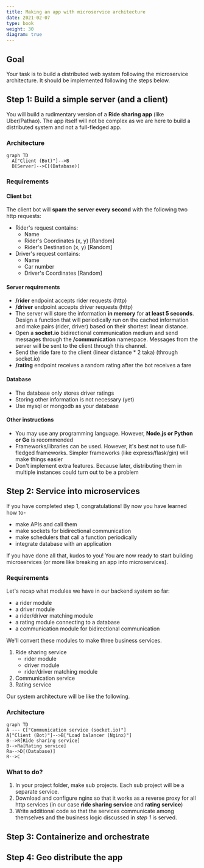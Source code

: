 ```yaml
---
title: Making an app with microservice architecture
date: 2021-02-07
type: book
weight: 30
diagram: true
---
```


## Goal

Your task is to build a distributed web system following the microservice architecture. It should be implemented following the steps below.

## Step 1: Build a simple server (and a client)

You will build a rudimentary version of a **Ride sharing app** (like Uber/Pathao). The app itself will not be complex as we are here to build a distributed system and not a full-fledged app.

### Architecture

```mermaid
graph TD
  A["Client (Bot)"]-->B
  B[Server]-->C[(Database)]
```

### Requirements

#### Client bot

The client bot will **spam the server every second** with the following two http requests:
- Rider's request contains: 
    - Name
    - Rider's Coordinates (x, y) [Random]
    - Rider's Destination (x, y) [Random]
- Driver's request contains:
    - Name
    - Car number
    - Driver's Coordinates [Random]

#### Server requirements

- **/rider** endpoint accepts rider requests (http)
- **/driver** endpoint accepts driver requests (http)
- The server will store the information **in memory** for **at least 5 seconds**. Design a function that will periodically run on the cached information and make pairs (rider, driver) based on their shortest linear distance.
- Open a **socket.io** bidirectional communication medium and send messages through the **/communication** namespace. Messages from the server will be sent to the client through this channel.
- Send the ride fare to the client (linear distance * 2 taka) (through socket.io)
- **/rating** endpoint receives a random rating after the bot receives a fare

#### Database
- The database only stores driver ratings
- Storing other information is not necessary (yet)
- Use mysql or mongodb as your database

#### Other instructions
- You may use any programming language. However, **Node.js or Python or Go** is recommended
- Frameworks/libraries can be used. However, it's best not to use full-fledged frameworks. Simpler frameworks (like express/flask/gin) will make things easier
- Don't implement extra features. Because later, distributing them in multiple instances could turn out to be a problem

## Step 2: Service into microservices

If you have completed step 1, congratulations! By now you have learned how to-
* make APIs and call them
* make sockets for bidirectional communication
* make schedulers that call a function periodically
* integrate database with an application

If you have done all that, kudos to you! You are now ready to start building microservices (or more like breaking an app into microservices).

### Requirements

Let's recap what modules we have in our backend system so far:
* a rider module
* a driver module
* a rider/driver matching module
* a rating module connecting to a database
* a communication module for bidirectional communication

We'll convert these modules to make three business services.
1. Ride sharing service
    - rider module
    - driver module
    - rider/driver matching module
1. Communication service
1. Rating service

Our system architecture will be like the following.

### Architecture

```mermaid
graph TD
A --- C["Communication service (socket.io)"]
A["Client (Bot)"]-->B["Load balancer (Nginx)"]
B-->R[Ride sharing service]
B-->Ra[Rating service]
Ra-->D[(Database)]
R-->C
```

### What to do?
1. In your project folder, make sub projects. Each sub project will be a separate service.
1. Download and configure nginx so that it works as a reverse proxy for all http services (in our case **ride sharing service**  and **rating service**)
1. Write additional code so that the services communicate among themselves and the business logic discussed in _step 1_ is served.

## Step 3: Containerize and orchestrate

## Step 4: Geo distribute the app
